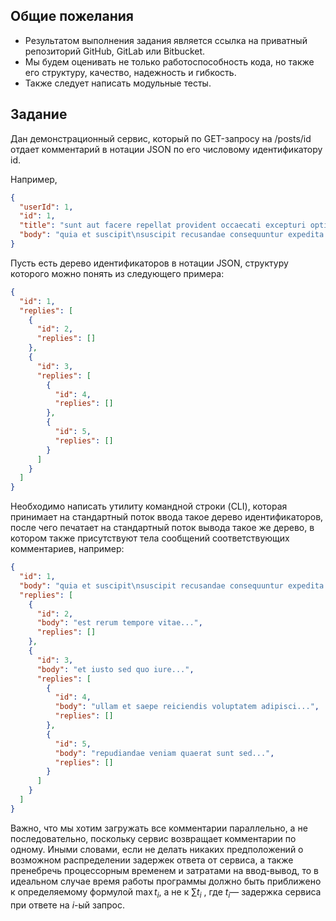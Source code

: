## Общие пожелания

- Результатом выполнения задания является ссылка на приватный репозиторий GitHub, GitLab или Bitbucket.
- Мы будем оценивать не только работоспособность кода, но также его структуру, качество, надежность и гибкость.
- Также следует написать модульные тесты.

## Задание

Дан демонстрационный сервис, который по GET-запросу на /posts/id отдает комментарий в нотации JSON по его числовому идентификатору id.

Например, 
```json
{
  "userId": 1,
  "id": 1,
  "title": "sunt aut facere repellat provident occaecati excepturi optio reprehenderit",
  "body": "quia et suscipit\nsuscipit recusandae consequuntur expedita et cum\nreprehenderit molestiae ut ut quas totam\nnostrum rerum est autem sunt rem eveniet architecto"
}
```
Пусть есть дерево идентификаторов в нотации JSON, структуру которого можно понять из следующего примера:

```json
{
  "id": 1,
  "replies": [
    {
      "id": 2,
      "replies": []
    },
    {
      "id": 3,
      "replies": [
        {
          "id": 4,
          "replies": []
        },
        {
          "id": 5,
          "replies": []
        }
      ]
    }
  ]
}
```

Необходимо написать утилиту командной строки (CLI), которая принимает на стандартный поток ввода такое дерево идентификаторов, после чего печатает на стандартный поток вывода такое же дерево, в котором также присутствуют тела сообщений соответствующих комментариев, например:

```json
{
  "id": 1,
  "body": "quia et suscipit\nsuscipit recusandae consequuntur expedita...",
  "replies": [
    {
      "id": 2,
      "body": "est rerum tempore vitae...",
      "replies": []
    },
    {
      "id": 3,
      "body": "et iusto sed quo iure...",
      "replies": [
        {
          "id": 4,
          "body": "ullam et saepe reiciendis voluptatem adipisci...",
          "replies": []
        },
        {
          "id": 5,
          "body": "repudiandae veniam quaerat sunt sed...",
          "replies": []
        }
      ]
    }
  ]
}
```

Важно, что мы хотим загружать все комментарии параллельно, а не последовательно, поскольку сервис возвращает комментарии по одному. Иными словами, если не делать никаких предположений о возможном распределении задержек ответа от сервиса, а также пренебречь процессорным временем и затратами на ввод-вывод, то в идеальном случае время работы программы должно быть приближено к определяемому формулой $\max{t_i}$, а не к $\sum{t_i}$ , где  ${t_i}$— задержка сервиса при ответе на ${i}$-ый запрос.

